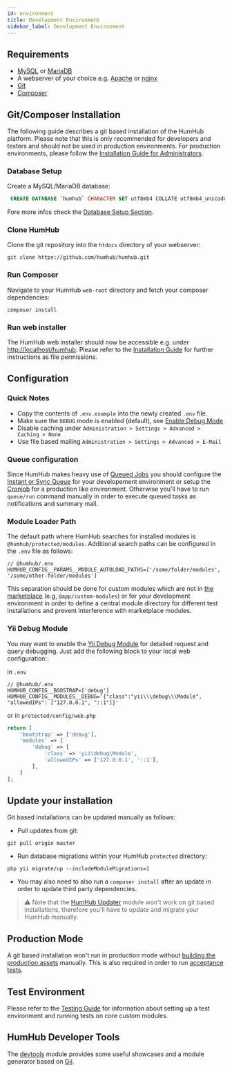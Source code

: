 ```yaml
---
id: environment
title: Development Environment
sidebar_label: Development Environment
---
```


## Requirements

- [MySQL](https://www.mysql.com/) or [MariaDB](https://mariadb.org/)
- A webserver of your choice e.g. [Apache](https://httpd.apache.org/) or [nginx](https://www.nginx.com/)
- [Git](https://git-scm.com/)
- [Composer](https://getcomposer.org/doc/00-intro.md)

## Git/Composer Installation

The following guide describes a git based installation of the HumHub platform. Please note that this is only recommended for
developers and testers and should not be used in production environments. For production environments, 
please follow the [Installation Guide for Administrators](../admin/installation.md). 

### Database Setup

Create a MySQL/MariaDB database:

```sql
 CREATE DATABASE `humhub` CHARACTER SET utf8mb4 COLLATE utf8mb4_unicode_ci;
```
Fore more infos check the [Database Setup Section](../admin/server-setup.md#database).

### Clone HumHub

Clone the git repository into the `htdocs` directory of your webserver:

```console
git clone https://github.com/humhub/humhub.git
```

### Run Composer

Navigate to your HumHub `web-root` directory and fetch your composer dependencies:
 
```console
composer install
```

### Run web installer

The HumHub web installer should now be accessible e.g. under [http://localhost/humhub](http://localhost/humhub).
Please refer to the [Installation Guide](../admin/installation.md) for further instructions as file permissions.

## Configuration

### Quick Notes

- Copy the contents of ``.env.example`` into the newly created ``.env`` file.
- Make sure the ``DEBUG`` mode is enabled (default), see [Enable Debug Mode](../admin/installation.md#enable-debug-mode)
- Disable caching under ``Administration > Settings > Advanced > Caching > None``
- Use file based mailing ``Administration > Settings > Advanced > E-Mail``

### Queue configuration

Since HumHub makes heavy use of [Queued Jobs](../admin/asynchronous-tasks.md) you should configure the
[Instant or Sync Queue](../admin/asynchronous-tasks.md#sync-and-instant-queue) for your developement environment or setup the 
[Cronjob](../admin/asynchronous-tasks.md#workers--job-processing) for a production like environment. Otherwise you'll
have to run `queue/run` command manually in order to execute queued tasks as notifications and summary mail.

### Module Loader Path

The default path where HumHub searches for installed modules is ``@humhub/protected/modules``. Additional search paths can be configured in the ``.env`` file as follows:

```env
// @humhub/.env
HUMHUB_CONFIG__PARAMS__MODULE_AUTOLOAD_PATHS=['/some/folder/modules', '/some/other-folder/modules']
```
This separation should be done for custom modules which are not in [the marketplace](https://marketplace.humhub.com/)
(e.g, `@app/custom-modules`) or for your development environment in order to define a central module directory
for different test installations and prevent interference with marketplace modules.

### Yii Debug Module

You may want to enable the [Yii Debug Module](http://www.yiiframework.com/doc-2.0/ext-debug-index.html) for detailed request and query debugging. Just add the following block to your local web configuration::

in `.env`
```env
// @humhub/.env
HUMHUB_CONFIG__BOOSTRAP=['debug']
HUMHUB_CONFIG__MODULES__DEBUG='{"class":"yii\\\debug\\\Module", "allowedIPs": ["127.0.0.1", "::1"]}'
```

or in `protected/config/web.php`
```php
return [
    'bootstrap' => ['debug'],
	'modules' => [
	    'debug' => [
	        'class' => 'yii\debug\Module',
	        'allowedIPs' => ['127.0.0.1', '::1'],
	    ],
	]
];
```

## Update your installation

Git based installations can be updated manually as follows:

- Pull updates from git:
 
```console
git pull origin master
```

- Run database migrations within your HumHub `protected` directory:

```console
php yii migrate/up --includeModuleMigrations=1
```

- You may also need to also run a `composer install` after an update in order to update third party dependencies.

> ⚠️ Note that the [HumHub Updater](https://marketplace.humhub.com/module/updater) module won't work on git based installations, 
>therefore you'll have to update and migrate your HumHub manually.

## Production Mode

A git based installation won't run in production mode without [building the production assets](build.md#build-assets)
manually. This is also required in order to run [acceptance tests](testing.md#run-acceptance-tests).

## Test Environment

Please refer to the [Testing Guide](testing.md#test-environment-setup) for information about setting up a test environment
and running tests on core custom modules.

## HumHub Developer Tools

The [devtools](https://github.com/humhub/humhub-modules-devtools) module provides some useful showcases 
and a module generator based on [Gii](https://www.yiiframework.com/doc/guide/2.0/en/start-gii).
